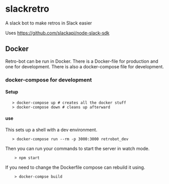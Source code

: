 # slackretro
A slack bot to make retros in Slack easier

Uses https://github.com/slackapi/node-slack-sdk


## Docker
Retro-bot can be run in Docker. 
There is a Docker-file for production and one for development. 
There is also a docker-compose file for development. 

### docker-compose for development
#### Setup
 ```
    > docker-compose up # creates all the docker stuff
    > docker-compose down # cleans up afterward
   ```
#### use
This sets up a shell with a dev environment.
 ``` 
    > docker-compose run --rm -p 3000:3000 retrobot_dev 
```
Then you can run your commands to start the server in watch mode.
```
    > npm start
```


If you need to change the Dockerfile compose can rebuild it using.
```
    > docker-compse build
```